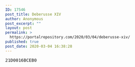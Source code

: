 ```yaml
---
ID: 17546
post_title: Deberusse XIV
author: Anonymous
post_excerpt: ""
layout: post
permalink: >
  https://portalrepository.com/2020/03/04/deberusse-xiv/
published: true
post_date: 2020-03-04 16:38:28
---
```

<pre>21D0016BCEB0</pre>